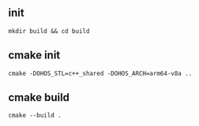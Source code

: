 ## init
```shell
mkdir build && cd build
```


## cmake init
```shell
cmake -DOHOS_STL=c++_shared -DOHOS_ARCH=arm64-v8a ..
```

## cmake build
```shell
cmake --build .
```